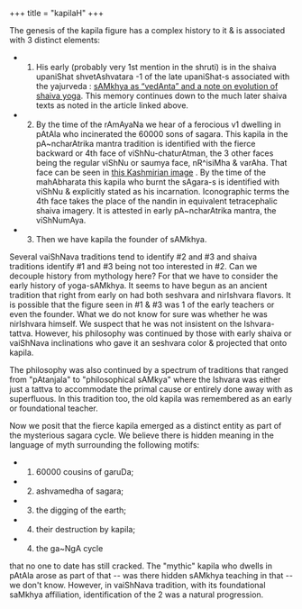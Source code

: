 +++
title = "kapilaH"
+++

The genesis of the kapila figure has a complex history to it & is associated with 3 distinct elements:

- 1) His early (probably very 1st mention in the shruti) is in the shaiva upaniShat shvetAshvatara -1 of the late upaniShat-s associated with the yajurveda : [sAMkhya as “vedAnta” and a note on evolution of shaiva yoga](https://manasataramgini.wordpress.com/2008/03/16/samkhya-as-vedanta-and-a-note-on-evolution-of-shaiva-yoga/). This memory continues down to the much later shaiva texts as noted in the article linked above.
- 2) By the time of the rAmAyaNa we hear of a ferocious v1 dwelling in pAtAla who incinerated the 60000 sons of sagara. This kapila in the pA~ncharAtrika mantra tradition is identified with the fierce backward or 4th face of viShNu-chaturAtman, the 3 other faces being the regular viShNu or saumya face, nR^isiMha & varAha. That face can be seen in [this Kashmirian image](https://twitter.com/blog_supplement/status/551451791528034304) . By the time of the mahAbharata this kapila who burnt the sAgara-s is identified with viShNu & explicitly stated as his incarnation. Iconographic terms the 4th face takes the place of the nandin in equivalent tetracephalic shaiva imagery. It is attested in early pA~ncharAtrika mantra, the viShNumAya.
- 3) Then we have kapila the founder of sAMkhya. 

Several vaiShNava traditions tend to identify #2 and #3 and shaiva traditions identify #1 and #3 being not too interested in #2. Can we decouple history from mythology here? For that we have to consider the early history of yoga-sAMkhya. It seems to have begun as an ancient tradition that right from early on had both seshvara and nirIshvara flavors. It is possible that the figure seen in #1 & #3 was 1 of the early teachers or even the founder. What we do not know for sure was whether he was nirIshvara himself. We suspect that he was not insistent on the Ishvara-tattva. However, his philosophy was continued by those with early shaiva or vaiShNava inclinations who gave it an seshvara color & projected that onto kapila. 

The philosophy was also continued by a spectrum of traditions that ranged from "pAtanjala" to "philosophical sAMkya" where the Ishvara was either just a tattva to accommodate the primal cause or entirely done away with as superfluous. In this tradition too, the old kapila was remembered as an early or foundational teacher.

Now we posit that the fierce kapila emerged as a distinct entity as part of the mysterious sagara cycle. We believe there is hidden meaning in the language of myth surrounding the following motifs: 

- 1) 60000 cousins of garuDa; 
- 2) ashvamedha of sagara; 
- 3) the digging of the earth; 
- 4) their destruction by kapila; 
- 4) the ga~NgA cycle 
     
that no one to date has still cracked. The "mythic" kapila who dwells in pAtAla arose as part of that -- was there hidden sAMkhya teaching in that -- we don't know. However, in vaiShNava tradition, with its foundational saMkhya affiliation, identification of the 2 was a natural progression.